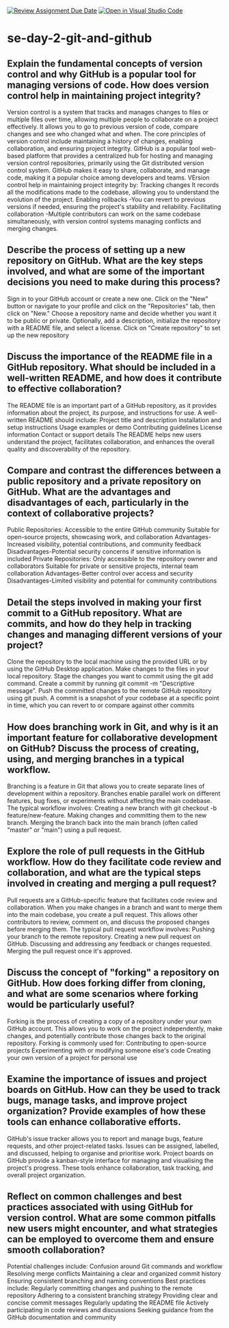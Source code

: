 [![Review Assignment Due Date](https://classroom.github.com/assets/deadline-readme-button-22041afd0340ce965d47ae6ef1cefeee28c7c493a6346c4f15d667ab976d596c.svg)](https://classroom.github.com/a/8wgCKhpZ)
[![Open in Visual Studio Code](https://classroom.github.com/assets/open-in-vscode-2e0aaae1b6195c2367325f4f02e2d04e9abb55f0b24a779b69b11b9e10269abc.svg)](https://classroom.github.com/online_ide?assignment_repo_id=15584800&assignment_repo_type=AssignmentRepo)
# se-day-2-git-and-github
## Explain the fundamental concepts of version control and why GitHub is a popular tool for managing versions of code. How does version control help in maintaining project integrity?
Version control is a system that tracks and manages changes to files or multiple files over time, allowing multiple people to collaborate on a project effectively.
It allows you to go to previous version of code, compare changes and see who changed what and when.
The core principles of version control include maintaining a history of changes, enabling collaboration, and ensuring project integrity.
GitHub is a popular tool web-based platform that provides a centralized hub for hosting and managing version control repositories, primarily using the Git distributed version control system.
GitHub makes it easy to share, collaborate, and manage code, making it a popular choice among developers and teams.
VErsion control help in maintaining project integrity by: Tracking changes It records all the modifications made to the codebase, allowing you to understand the evolution of the project.
Enabling rollbacks -You can revert to previous versions if needed, ensuring the project's stability and reliability.
Facilitating collaboration -Multiple contributors can work on the same codebase simultaneously, with version control systems managing conflicts and merging changes.

## Describe the process of setting up a new repository on GitHub. What are the key steps involved, and what are some of the important decisions you need to make during this process?
Sign in to your GitHub account or create a new one.
Click on the "New" button or navigate to your profile and click on the "Repositories" tab, then click on "New."
Choose a repository name and decide whether you want it to be public or private.
Optionally, add a description, initialize the repository with a README file, and select a license.
Click on "Create repository" to set up the new repository

## Discuss the importance of the README file in a GitHub repository. What should be included in a well-written README, and how does it contribute to effective collaboration?
The README file is an important part of a GitHub repository, as it provides information about the project, its purpose, and instructions for use.
A well-written README should include:
Project title and description
Installation and setup instructions
Usage examples or demo
Contributing guidelines
License information
Contact or support details
The README helps new users understand the project, facilitates collaboration, and enhances the overall quality and discoverability of the repository.

## Compare and contrast the differences between a public repository and a private repository on GitHub. What are the advantages and disadvantages of each, particularly in the context of collaborative projects?
Public Repositories:
Accessible to the entire GitHub community
Suitable for open-source projects, showcasing work, and collaboration
Advantages-Increased visibility, potential contributions, and community feedback
Disadvantages-Potential security concerns if sensitive information is included
Private Repositories:
Only accessible to the repository owner and collaborators
Suitable for private or sensitive projects, internal team collaboration
Advantages-Better control over access and security
Disadvantages-Limited visibility and potential for community contributions

## Detail the steps involved in making your first commit to a GitHub repository. What are commits, and how do they help in tracking changes and managing different versions of your project?
Clone the repository to the local machine using the provided URL or by using the GitHub Desktop application.
Make changes to the files in your local repository.
Stage the changes you want to commit using the git add command.
Create a commit by running git commit -m "Descriptive message".
Push the committed changes to the remote GitHub repository using git push.
A commit is a snapshot of your codebase at a specific point in time, which you can revert to or compare against other commits

## How does branching work in Git, and why is it an important feature for collaborative development on GitHub? Discuss the process of creating, using, and merging branches in a typical workflow.
Branching is a feature in Git that allows you to create separate lines of development within a repository.
Branches enable parallel work on different features, bug fixes, or experiments without affecting the main codebase.
The typical workflow involves:
Creating a new branch with git checkout -b feature/new-feature.
Making changes and committing them to the new branch.
Merging the branch back into the main branch (often called "master" or "main") using a pull request.

## Explore the role of pull requests in the GitHub workflow. How do they facilitate code review and collaboration, and what are the typical steps involved in creating and merging a pull request?
Pull requests are a GitHub-specific feature that facilitates code review and collaboration.
When you make changes in a branch and want to merge them into the main codebase, you create a pull request.
This allows other contributors to review, comment on, and discuss the proposed changes before merging them.
The typical pull request workflow involves:
Pushing your branch to the remote repository.
Creating a new pull request on GitHub.
Discussing and addressing any feedback or changes requested.
Merging the pull request once it's approved.

## Discuss the concept of "forking" a repository on GitHub. How does forking differ from cloning, and what are some scenarios where forking would be particularly useful?
Forking is the process of creating a copy of a repository under your own GitHub account.
This allows you to work on the project independently, make changes, and potentially contribute those changes back to the original repository.
Forking is commonly used for:
Contributing to open-source projects
Experimenting with or modifying someone else's code
Creating your own version of a project for personal use

## Examine the importance of issues and project boards on GitHub. How can they be used to track bugs, manage tasks, and improve project organization? Provide examples of how these tools can enhance collaborative efforts.
GitHub's issue tracker allows you to report and manage bugs, feature requests, and other project-related tasks.
Issues can be assigned, labelled, and discussed, helping to organise and prioritise work.
Project boards on GitHub provide a kanban-style interface for managing and visualising the project's progress.
These tools enhance collaboration, task tracking, and overall project organization.

## Reflect on common challenges and best practices associated with using GitHub for version control. What are some common pitfalls new users might encounter, and what strategies can be employed to overcome them and ensure smooth collaboration?
Potential challenges include:
Confusion around Git commands and workflow
Resolving merge conflicts
Maintaining a clear and organized commit history
Ensuring consistent branching and naming conventions
Best practices include:
Regularly committing changes and pushing to the remote repository
Adhering to a consistent branching strategy
Providing clear and concise commit messages
Regularly updating the README file
Actively participating in code reviews and discussions
Seeking guidance from the GitHub documentation and community
